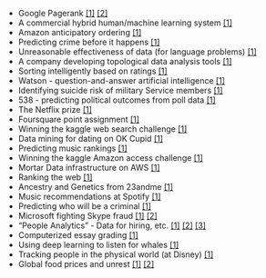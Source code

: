  * Google Pagerank [[1]](http://www.nybooks.com/articles/archives/2011/aug/18/how-google-dominates-us/) [[2]](http://en.wikipedia.org/wiki/PageRank)
 * A commercial hybrid human/machine learning system [[1]](http://www.forbes.com/sites/anthonykosner/2014/01/27/godaddys-locu-uses-mit-machine-learning-to-help-small-businesses-get-found/)
 * Amazon anticipatory ordering [[1]](http://www.usatoday.com/story/money/business/2014/01/18/amazon-anticipates-orders/4637895/)
 * Predicting crime before it happens [[1]](http://www.npr.org/2011/11/26/142758000/at-lapd-predicting-crimes-before-they-happen)
 * Unreasonable effectiveness of data (for language problems) [[1]](http://static.googleusercontent.com/media/research.google.com/en/us/pubs/archive/35179.pdf)
 * A company developing topological data analysis tools [[1]](https://www.simonsfoundation.org/quanta/20131004-the-mathematical-shape-of-things-to-come/)
 * Sorting intelligently based on ratings [[1]](http://www.evanmiller.org/how-not-to-sort-by-average-rating.html)
 * Watson - question-and-answer artificial intelligence [[1]](http://en.wikipedia.org/wiki/Watson_(computer))
 * Identifying suicide risk of military Service members [[1]](http://www.plosone.org/article/info%3Adoi%2F10.1371%2Fjournal.pone.0085733)
 * 538 - predicting political outcomes from poll data [[1]](http://en.wikipedia.org/wiki/FiveThirtyEight)
 * The Netflix prize [[1]](http://en.wikipedia.org/wiki/Netflix_Prize)
 * Foursquare point assignment [[1]](http://engineering.foursquare.com/2014/01/03/the-mathematics-of-gamification/)
 * Winning the kaggle web search challenge [[1]](http://blog.kaggle.com/2014/02/06/winning-personalized-web-search-team-dataiku/)
 * Data mining for dating on OK Cupid [[1]](http://www.wired.com/wiredscience/2014/01/how-to-hack-okcupid/all/)
 * Predicting music rankings [[1]](http://www.itnews.com.au/News/370073,warmest-100-is-back-with-new-bag-of-tricks.aspx)
 * Winning the kaggle Amazon access challenge [[1]](http://blog.kaggle.com/2013/08/29/qa-with-amazon-access-challenge-first-prize-winner-paul-duan/)
 * Mortar Data infrastructure on AWS [[1]](http://aws.amazon.com/solutions/case-studies/mortar-data/)
 * Ranking the web [[1]](http://search.slashdot.org/story/14/02/12/1651243/the-first-open-ranking-of-the-world-wide-web-is-available)
 * Ancestry and Genetics from 23andme [[1]](http://blog.23andme.com/ancestry/23andmes-newest-feature-explores-your-ancestry/)
 * Music recommendations at Spotify [[1]](http://www.slideshare.net/erikbern/collaborative-filtering-at-spotify-16182818)
 * Predicting who will be a criminal [[1]](http://www.bloomberg.com/news/2013-08-14/how-big-data-could-help-identify-the-next-felon-or-blame-the-wrong-guy.html)
 * Microsoft fighting Skype fraud [[1]](http://www.cso.com.au/article/536286/new_research_signals_trouble_skype_fraudsters/) [[2]](http://research.microsoft.com/pubs/205472/aisec10-leontjeva.pdf)
 * “People Analytics” - Data for hiring, etc. [[1]](http://www.npr.org/blogs/money/2013/12/20/255846145/will-a-computer-decide-whether-you-get-your-next-job) [[2]](http://www.theatlantic.com/magazine/archive/2013/12/theyre-watching-you-at-work/354681/) [[3]](http://www.economist.com/news/business/21575820-how-software-helps-firms-hire-workers-more-efficiently-robot-recruiters)
 * Computerized essay grading [[1]](http://www.nytimes.com/2013/04/05/science/new-test-for-computers-grading-essays-at-college-level.html)
 * Using deep learning to listen for whales [[1]](http://danielnouri.org/notes/2014/01/10/using-deep-learning-to-listen-for-whales/)
 * Tracking people in the physical world (at Disney) [[1]](http://gigaom.com/2014/01/18/you-dont-want-your-privacy-disney-and-the-meat-space-data-race/)
 * Global food prices and unrest [[1]](http://motherboard.vice.com/blog/a-complex-systems-model-predicted-the-revolutions-sweeping-the-globe-right) [[2]](http://necsi.edu/research/social/foodprices/update/)

